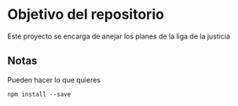 # Objetivo del repositorio

Este proyecto se encarga de anejar los planes de la liga de la justicia

## Notas

Pueden hacer lo que quieres

`npm install --save`
